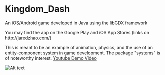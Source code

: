 # Kingdom_Dash
An iOS/Android game developed in Java using the libGDX framework

You may find the app on the Google Play and iOS App Stores (links on http://jaredzhao.com/)

This is meant to be an example of animation, physics, and the use of an entity-component system in game development.
The package "systems" is of noteworthy interest. [Youtube Demo Video](https://www.youtube.com/watch?v=dvWTjQpgz10)

![Alt text](http://jaredzhao.com/images/kingdom_dash.jpg "In game GLSL shader")
